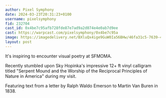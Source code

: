 ```yaml
---
author: Pixel Symphony
date: 2024-03-23T20:31:23+0100
username: pixelsymphony
fid: 232704
cast_id: 0x4be7c95afb728fde87e7ad9a2d074e4e0ab7d9ee
cast: https://warpcast.com/pixelsymphony/0x4be7c95a
image: https://imagedelivery.net/BXluQx4ige9GuW0Ia56BHw/46fa31c5-7639-4e81-ef77-f7b7368bcf00/original
layout: post
---
```

It's inspiring to encounter visual poetry at SFMOMA.   
  
Recently stumbled upon Sky Hopinka's impressive 12+ ft vinyl calligram titled "Serpent Mound and the Worship of the Reciprocal Principles of Nature in America" during my visit.   
  
Featuring text from a letter by Ralph Waldo Emerson to Martin Van Buren in 1838.  

<img src='https://imagedelivery.net/BXluQx4ige9GuW0Ia56BHw/46fa31c5-7639-4e81-ef77-f7b7368bcf00/original' alt='' referrerpolicy='no-referrer'/>